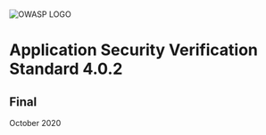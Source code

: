 #

![OWASP LOGO](../images/owasp_logo_1c_notext.png)

# Application Security Verification Standard 4.0.2

## Final

October 2020
